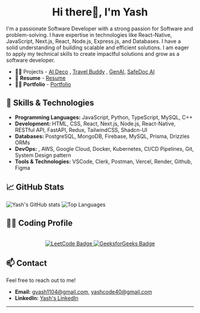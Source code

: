 
<h1 align="center">Hi there👋, I'm Yash</h1>


I'm a passionate Software Developer with a strong passion for Software and problem-solving. I have expertise in technologies like React-Native, JavaScript, Next.js, React, Node.js, Express.js, and Databases. I have a solid understanding of building scalable and efficient solutions. I am eager to apply my technical skills to create impactful solutions and grow as a software developer.

 - 👨‍💻 Projects -  [AI Deco](https://ai-deco.vercel.app/) , [Travel Buddy](https://ai-trip-planner-gules.vercel.app/) , [GenAI](https://ai-image-generation-drab.vercel.app/), [SafeDoc AI](https://safe-doc-ai.vercel.app/)
 - 📍 **Resume** -  [Resume](https://drive.google.com/file/d/1rl3Py3tmiPsy35LGINg22jxXr6nYyx8_/view?usp=sharing)
 - 👨‍💻 **Portfolio** - [Portfolio](https://porfolio-gyash.vercel.app/)
## 🚀 Skills & Technologies
- **Programming Languages:** JavaScript, Python, TypeScript, MySQL, C++
- **Development:** HTML, CSS, React, Next.js, Node.js, React-Native, RESTful API, FastAPI, Redux, TailwindCSS, Shadcn-UI
- **Databases:** PostgreSQL, MongoDB, Firebase, MySQL, Prisma, Drizzles ORMs 
- **DevOps:** , AWS, Google Cloud, Docker, Kubernetes, CI/CD Pipelines, Git, System Design pattern
- **Tools & Technologies:** VSCode, Clerk, Postman, Vercel, Render, Github, Figma


## 📈 GitHub Stats
![Yash's GitHub stats](https://github-readme-stats.vercel.app/api?username=yash-1104github&show_icons=true&theme=radical)
![Top Languages](https://github-readme-stats.vercel.app/api/top-langs/?username=yash-1104github&layout=compact&theme=radical)

## 👨‍💻 Coding Profile
<br/>
 <div id="badges" align="center">
  
  <a href="https://leetcode.com/u/yash_leetcode04//">
    <img src="https://img.shields.io/badge/LeetCode-orange?style=for-the-badge&logo=leetcode&logoColor=white" alt="LeetCode Badge"/>
</a>

 <a href="https://www.geeksforgeeks.org/user/yashcode40/">
    <img src="https://img.shields.io/badge/GeeksforGeeks-9B59B6?style=for-the-badge&logo=GeeksforGeeks&logoColor=white"  alt="GeeksforGeeks Badge"/>
</a>
</div>

## 📫 Contact
Feel free to reach out to me!
- **Email:** gyash1104@gmail.com, yashcode40@gmail.com
- **LinkedIn:** [Yash's LinkedIn](https://www.linkedin.com/in/yash-gupta-1a137b223/)
---
